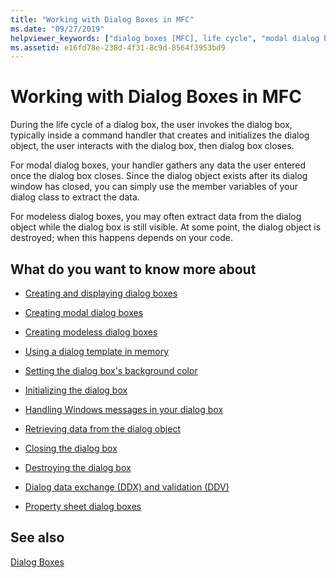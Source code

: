 ```yaml
---
title: "Working with Dialog Boxes in MFC"
ms.date: "09/27/2019"
helpviewer_keywords: ["dialog boxes [MFC], life cycle", "modal dialog boxes [MFC], life cycle", "modeless dialog boxes [MFC], life cycle", "MFC dialog boxes [MFC], life cycle", "life cycle of dialog boxes [MFC]"]
ms.assetid: e16fd78e-238d-4f31-8c9d-8564f3953bd9
---
```

# Working with Dialog Boxes in MFC

During the life cycle of a dialog box, the user invokes the dialog box, typically inside a command handler that creates and initializes the dialog object, the user interacts with the dialog box, then dialog box closes.

For modal dialog boxes, your handler gathers any data the user entered once the dialog box closes. Since the dialog object exists after its dialog window has closed, you can simply use the member variables of your dialog class to extract the data.

For modeless dialog boxes, you may often extract data from the dialog object while the dialog box is still visible. At some point, the dialog object is destroyed; when this happens depends on your code.

## What do you want to know more about

- [Creating and displaying dialog boxes](../mfc/creating-and-displaying-dialog-boxes.md)

- [Creating modal dialog boxes](../mfc/creating-modal-dialog-boxes.md)

- [Creating modeless dialog boxes](../mfc/creating-modeless-dialog-boxes.md)

- [Using a dialog template in memory](../mfc/using-a-dialog-template-in-memory.md)

- [Setting the dialog box's background color](../mfc/setting-the-dialog-boxs-background-color.md)

- [Initializing the dialog box](../mfc/initializing-the-dialog-box.md)

- [Handling Windows messages in your dialog box](../mfc/handling-windows-messages-in-your-dialog-box.md)

- [Retrieving data from the dialog object](../mfc/retrieving-data-from-the-dialog-object.md)

- [Closing the dialog box](../mfc/closing-the-dialog-box.md)

- [Destroying the dialog box](../mfc/destroying-the-dialog-box.md)

- [Dialog data exchange (DDX) and validation (DDV)](../mfc/dialog-data-exchange-and-validation.md)

- [Property sheet dialog boxes](../mfc/property-sheets-and-property-pages-mfc.md)

## See also

[Dialog Boxes](../mfc/dialog-boxes.md)
